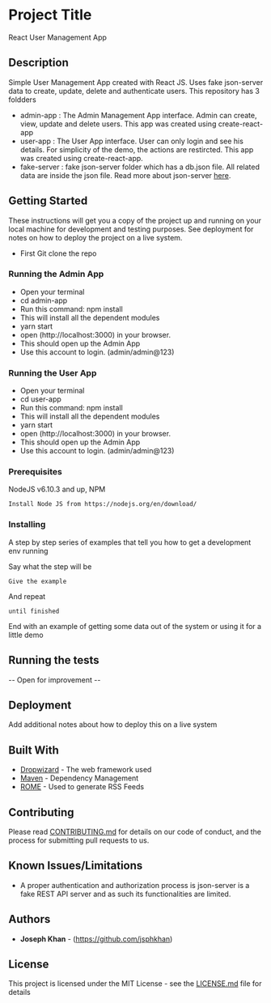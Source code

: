 # Project Title

React User Management App

## Description
Simple User Management App created with React JS. Uses fake json-server data to create, update, delete and authenticate users. This repository has 3 foldders
* admin-app : The Admin Management App interface. Admin can create, view, update and delete users. This app was created using create-react-app
* user-app : The User App interface. User can only login and see his details. For simplicity of the demo, the actions are restircted. This app was created using create-react-app.
* fake-server : fake json-server folder which has a db.json file. All related data are inside the json file. Read more about json-server [here](https://github.com/typicode/json-server).


## Getting Started

These instructions will get you a copy of the project up and running on your local machine for development and testing purposes. See deployment for notes on how to deploy the project on a live system.

* First Git clone the repo 

### Running the Admin App
* Open your terminal
* cd admin-app
* Run this command: npm install
* This will install all the dependent modules
* yarn start
* open (http://localhost:3000) in your browser. 
* This should open up the Admin App
* Use this account to login. (admin/admin@123)

### Running the User App
* Open your terminal
* cd user-app
* Run this command: npm install
* This will install all the dependent modules
* yarn start
* open (http://localhost:3000) in your browser. 
* This should open up the Admin App
* Use this account to login. (admin/admin@123)

### Prerequisites

NodeJS v6.10.3 and up, NPM

```
Install Node JS from https://nodejs.org/en/download/
```

### Installing

A step by step series of examples that tell you how to get a development env running

Say what the step will be

```
Give the example
```

And repeat

```
until finished
```

End with an example of getting some data out of the system or using it for a little demo

## Running the tests
-- Open for improvement --

## Deployment

Add additional notes about how to deploy this on a live system

## Built With

* [Dropwizard](http://www.dropwizard.io/1.0.2/docs/) - The web framework used
* [Maven](https://maven.apache.org/) - Dependency Management
* [ROME](https://rometools.github.io/rome/) - Used to generate RSS Feeds

## Contributing

Please read [CONTRIBUTING.md](https://gist.github.com/PurpleBooth/b24679402957c63ec426) for details on our code of conduct, and the process for submitting pull requests to us.

## Known Issues/Limitations

* A proper authentication and authorization process is 
json-server is a fake REST API server and as such its functionalities are limited.

## Authors

* **Joseph Khan** - (https://github.com/jsphkhan)

## License

This project is licensed under the MIT License - see the [LICENSE.md](LICENSE.md) file for details

